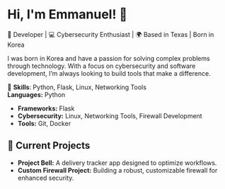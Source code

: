 # Hi, I'm Emmanuel! 👋

🚀 Developer | 💻 Cybersecurity Enthusiast | 🌍 Based in Texas | Born in Korea

I was born in Korea and have a passion for solving complex problems through technology. With a focus on cybersecurity and software development, I’m always looking to build tools that make a difference.  


🌟 **Skills**: Python, Flask, Linux, Networking Tools  
**Languages:** Python 
- **Frameworks:** Flask  
- **Cybersecurity:** Linux, Networking Tools, Firewall Development  
- **Tools:** Git, Docker

## 🔭 Current Projects  
- **Project Bell:** A delivery tracker app designed to optimize workflows.  
- **Custom Firewall Project:** Building a robust, customizable firewall for enhanced security.  
